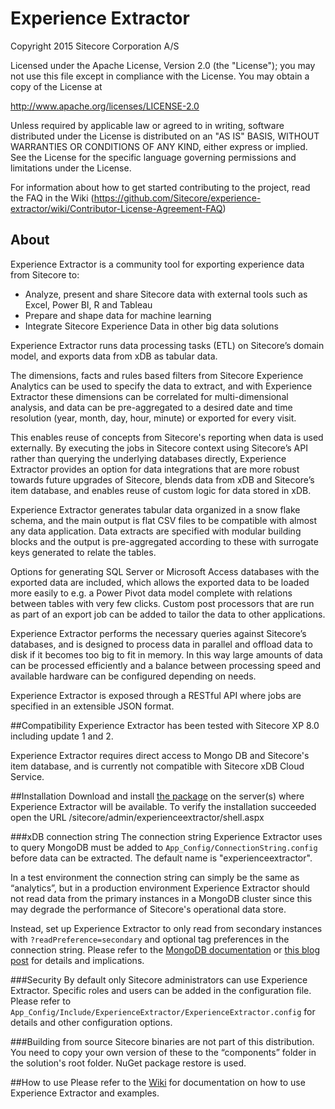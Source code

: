 Experience Extractor
=================

Copyright 2015 Sitecore Corporation A/S

Licensed under the Apache License, Version 2.0 (the "License"); you may not use this file except in compliance with the License. You may obtain a copy of the License at

http://www.apache.org/licenses/LICENSE-2.0

Unless required by applicable law or agreed to in writing, software distributed under the License is distributed on an "AS IS" BASIS, WITHOUT WARRANTIES OR CONDITIONS OF ANY KIND, either express or implied. See the License for the specific language governing permissions and limitations under the License.

For information about how to get started contributing to the project, read the FAQ in the Wiki (https://github.com/Sitecore/experience-extractor/wiki/Contributor-License-Agreement-FAQ)


About
-
Experience Extractor is a community tool for exporting experience data from Sitecore to:

- Analyze, present and share Sitecore data with external tools such as Excel, Power BI, R and Tableau
- Prepare and shape data for machine learning
- Integrate Sitecore Experience Data in other big data solutions


Experience Extractor runs data processing tasks (ETL) on Sitecore’s domain model, and exports data from xDB as tabular data. 

The dimensions, facts and rules based filters from Sitecore Experience Analytics can be used to specify the data to extract, and with Experience Extractor these dimensions can be correlated for multi-dimensional analysis, and data can be pre-aggregated to a desired date and time resolution (year, month, day, hour, minute) or exported for every visit.

This enables reuse of concepts from Sitecore's reporting when data is used externally. By executing the jobs in Sitecore context using Sitecore’s API rather than querying the underlying databases directly, Experience Extractor provides an option for data integrations that are more robust towards future upgrades of Sitecore, blends data from xDB and Sitecore’s item database, and enables reuse of custom logic for data stored in xDB.

Experience Extractor generates tabular data organized in a snow flake schema, and the main output is flat CSV files to be compatible with almost any data application. Data extracts are specified with modular building blocks and the output is pre-aggregated according to these with surrogate keys generated to relate the tables.

Options for generating SQL Server or Microsoft Access databases with the exported data are included, which allows the exported data to be loaded more easily to e.g. a Power Pivot data model complete with relations between tables with very few clicks.  Custom post processors that are run as part of an export job can be added to tailor the data to other applications.

Experience Extractor performs the necessary queries against Sitecore’s databases, and is designed to process data in parallel and offload data to disk if it becomes too big to fit in memory. In this way large amounts of data can be processed efficiently and a balance between processing speed and available hardware can be configured depending on needs.

Experience Extractor is exposed through a RESTful API where jobs are specified in an extensible JSON format.

##Compatibility
Experience Extractor has been tested with Sitecore XP 8.0 including update 1 and 2.

Experience Extractor requires direct access to Mongo DB and Sitecore's item database, and is currently not compatible with Sitecore xDB Cloud Service.

##Installation
Download and install [the package](https://github.com/Sitecore/experience-extractor/tree/master/build) on the server(s) where Experience Extractor will be available. 
To verify the installation succeeded open the URL /sitecore/admin/experienceextractor/shell.aspx

###xDB connection string
The connection string Experience Extractor uses to query MongoDB must be added to `App_Config/ConnectionString.config` before data can be extracted. The default name is "experienceextractor".

In a test environment the connection string can simply be the same as “analytics”, but in a production environment Experience Extractor should not read data from the primary instances in a MongoDB cluster since this may degrade the performance of Sitecore's operational data store. 

Instead, set up Experience Extractor to only read from secondary instances with `?readPreference=secondary` and optional tag preferences in the connection string. Please refer to the [MongoDB documentation](http://docs.mongodb.org/v2.6/core/read-preference/) or [this blog post](http://devops.com/blogs/mongodb-replication-pro-tips/) for details and implications.

###Security
By default only Sitecore administrators can use Experience Extractor. Specific roles and users can be added in the configuration file.
Please refer to `App_Config/Include/ExperienceExtractor/ExperienceExtractor.config` for details and other configuration options.

###Building from source
Sitecore binaries are not part of this distribution. You need to copy your own version of these to the “components” folder in the solution's root folder. NuGet package restore is used.



##How to use
Please refer to the [Wiki](https://github.com/Sitecore/experience-extractor/wiki/) for documentation on how to use Experience Extractor and examples.